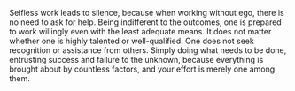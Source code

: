 Selfless work leads to silence, because when working without ego, there is no need to ask for help. Being indifferent to the outcomes, one is prepared to work willingly even with the least adequate means. It does not matter whether one is highly talented or well-qualified. One does not seek recognition or assistance from others. Simply doing what needs to be done, entrusting success and failure to the unknown, because everything is brought about by countless factors, and your effort is merely one among them.

